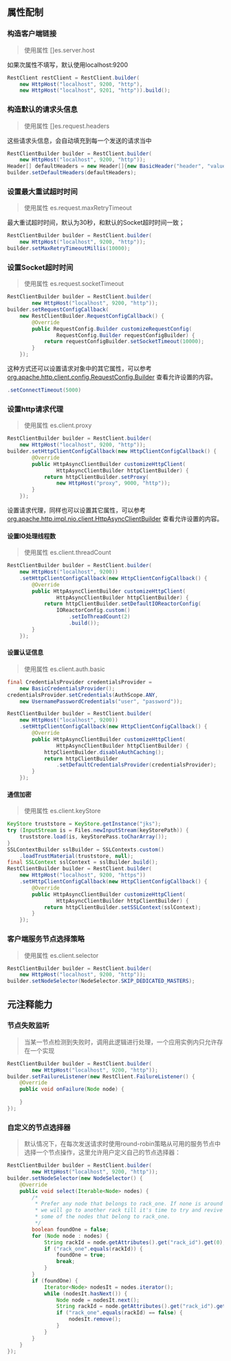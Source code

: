## 属性配制

### 构造客户端链接
> 使用属性 []es.server.host

如果次属性不填写，默认使用localhost:9200

```java
RestClient restClient = RestClient.builder(
    new HttpHost("localhost", 9200, "http"),
    new HttpHost("localhost", 9201, "http")).build();
```

### 构造默认的请求头信息
> 使用属性 []es.request.headers

这些请求头信息，会自动填充到每一个发送的请求当中

```java
RestClientBuilder builder = RestClient.builder(
    new HttpHost("localhost", 9200, "http"));
Header[] defaultHeaders = new Header[]{new BasicHeader("header", "value")};
builder.setDefaultHeaders(defaultHeaders);
```

### 设置最大重试超时时间
> 使用属性 es.request.maxRetryTimeout

最大重试超时时间，默认为30秒，和默认的Socket超时时间一致；

```java
RestClientBuilder builder = RestClient.builder(
    new HttpHost("localhost", 9200, "http"));
builder.setMaxRetryTimeoutMillis(10000);
```
### 设置Socket超时时间
> 使用属性 es.request.socketTimeout

```java
RestClientBuilder builder = RestClient.builder(
        new HttpHost("localhost", 9200, "http"));
builder.setRequestConfigCallback(
    new RestClientBuilder.RequestConfigCallback() {
        @Override
        public RequestConfig.Builder customizeRequestConfig(
                RequestConfig.Builder requestConfigBuilder) {
            return requestConfigBuilder.setSocketTimeout(10000); 
        }
    });
```

这种方式还可以设置请求对象中的其它属性，可以参考 [org.apache.http.client.config.RequestConfig.Builder](https://hc.apache.org/httpcomponents-client-ga/httpclient/apidocs/org/apache/http/client/config/RequestConfig.Builder.html) 查看允许设置的内容。

```java
.setConnectTimeout(5000)
```

### 设置http请求代理
> 使用属性 es.client.proxy

```java
RestClientBuilder builder = RestClient.builder(
    new HttpHost("localhost", 9200, "http"));
builder.setHttpClientConfigCallback(new HttpClientConfigCallback() {
        @Override
        public HttpAsyncClientBuilder customizeHttpClient(
                HttpAsyncClientBuilder httpClientBuilder) {
            return httpClientBuilder.setProxy(
                new HttpHost("proxy", 9000, "http"));  
        }
    });
```

设置请求代理，同样也可以设置其它属性，可以参考 [org.apache.http.impl.nio.client.HttpAsyncClientBuilder](http://hc.apache.org/httpcomponents-asyncclient-dev/httpasyncclient/apidocs/org/apache/http/impl/nio/client/HttpAsyncClientBuilder.html) 查看允许设置的内容。

#### 设置IO处理线程数
> 使用属性 es.client.threadCount

```java
RestClientBuilder builder = RestClient.builder(
    new HttpHost("localhost", 9200))
    .setHttpClientConfigCallback(new HttpClientConfigCallback() {
        @Override
        public HttpAsyncClientBuilder customizeHttpClient(
                HttpAsyncClientBuilder httpClientBuilder) {
            return httpClientBuilder.setDefaultIOReactorConfig(
                IOReactorConfig.custom()
                    .setIoThreadCount(2)
                    .build());
        }
    });
```

#### 设置认证信息
> 使用属性 es.client.auth.basic

```java
final CredentialsProvider credentialsProvider =
    new BasicCredentialsProvider();
credentialsProvider.setCredentials(AuthScope.ANY,
    new UsernamePasswordCredentials("user", "password"));

RestClientBuilder builder = RestClient.builder(
    new HttpHost("localhost", 9200))
    .setHttpClientConfigCallback(new HttpClientConfigCallback() {
        @Override
        public HttpAsyncClientBuilder customizeHttpClient(
                HttpAsyncClientBuilder httpClientBuilder) {
            httpClientBuilder.disableAuthCaching(); 
            return httpClientBuilder
                .setDefaultCredentialsProvider(credentialsProvider);
        }
    });
```

#### 通信加密
> 使用属性 es.client.keyStore

```java
KeyStore truststore = KeyStore.getInstance("jks");
try (InputStream is = Files.newInputStream(keyStorePath)) {
    truststore.load(is, keyStorePass.toCharArray());
}
SSLContextBuilder sslBuilder = SSLContexts.custom()
    .loadTrustMaterial(truststore, null);
final SSLContext sslContext = sslBuilder.build();
RestClientBuilder builder = RestClient.builder(
    new HttpHost("localhost", 9200, "https"))
    .setHttpClientConfigCallback(new HttpClientConfigCallback() {
        @Override
        public HttpAsyncClientBuilder customizeHttpClient(
                HttpAsyncClientBuilder httpClientBuilder) {
            return httpClientBuilder.setSSLContext(sslContext);
        }
    });
```

### 客户端服务节点选择策略
> 使用属性 es.client.selector

```java
RestClientBuilder builder = RestClient.builder(
    new HttpHost("localhost", 9200, "http"));
builder.setNodeSelector(NodeSelector.SKIP_DEDICATED_MASTERS);
```


## 元注释能力

### 节点失败监听
> 当某一节点检测到失败时，调用此逻辑进行处理，一个应用实例内只允许存在一个实现

```java
RestClientBuilder builder = RestClient.builder(
        new HttpHost("localhost", 9200, "http"));
builder.setFailureListener(new RestClient.FailureListener() {
    @Override
    public void onFailure(Node node) {
        
    }
});
```

### 自定义的节点选择器
> 默认情况下，在每次发送请求时使用round-robin策略从可用的服务节点中选择一个节点操作，这里允许用户定义自己的节点选择器：

```java
RestClientBuilder builder = RestClient.builder(
        new HttpHost("localhost", 9200, "http"));
builder.setNodeSelector(new NodeSelector() { 
    @Override
    public void select(Iterable<Node> nodes) {
        /*
         * Prefer any node that belongs to rack_one. If none is around
         * we will go to another rack till it's time to try and revive
         * some of the nodes that belong to rack_one.
         */
        boolean foundOne = false;
        for (Node node : nodes) {
            String rackId = node.getAttributes().get("rack_id").get(0);
            if ("rack_one".equals(rackId)) {
                foundOne = true;
                break;
            }
        }
        if (foundOne) {
            Iterator<Node> nodesIt = nodes.iterator();
            while (nodesIt.hasNext()) {
                Node node = nodesIt.next();
                String rackId = node.getAttributes().get("rack_id").get(0);
                if ("rack_one".equals(rackId) == false) {
                    nodesIt.remove();
                }
            }
        }
    }
});
```

